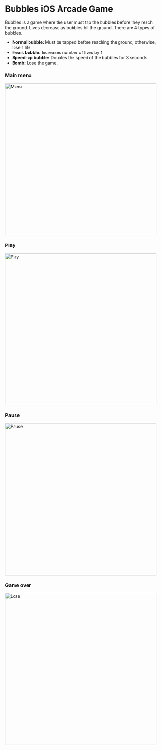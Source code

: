 # Bubbles iOS Arcade Game

Bubbles is a game where the user must tap the bubbles before they reach the ground. 
Lives decrease as bubbles hit the ground. There are 4 types of bubbles.

- **Normal bubble:** Must be tapped before reaching the ground; otherwise, lose 1 life
- **Heart bubble:** Increases number of lives by 1
- **Speed-up bubble:** Doubles the speed of the bubbles for 3 seconds
- **Bomb:** Lose the game.

### Main menu
<img src="ABOUT/bubbleMenu.png" alt="Menu" width=500>

### Play
<img src="ABOUT/bubblePlay.png" alt="Play" width=500>

### Pause
<img src="ABOUT/bubbleResume.png" alt="Pause" width=500>

### Game over
<img src="ABOUT/bubbleLose.png" alt="Lose" width=500>
